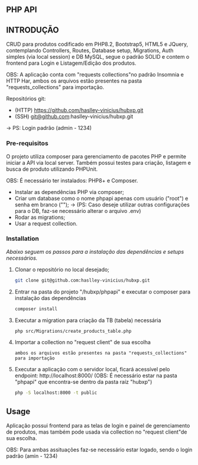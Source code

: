 ## PHP API

## INTRODUÇÃO

CRUD para produtos codificado em PHP8.2, Bootstrap5, HTML5 e JQuery, contemplando Controllers, Routes, Database setup,
Migrations, Auth simples (via local session) e DB MySQL, segue o padrão SOLID e contem o frontend para Login e
Listagem/Edição dos produtos.

OBS: A aplicação conta com "requests collections"no padrão Insomnia e HTTP Har, ambos os arquivos estão presentes na pasta
"requests_collections" para importação.

Repositórios git: 
* (HTTP) https://github.com/haslley-vinicius/hubxp.git
* (SSH) git@github.com:haslley-vinicius/hubxp.git

-> PS: Login padrão (admin - 1234)

### Pre-requisitos

O projeto utiliza composer para gerenciamento de pacotes PHP e permite iniciar a API via local server.
Também possui testes para criação, listagem e busca de produto utilizando PHPUnit.

OBS: É necessário ter instalados: PHP8+ e Composer.

* Instalar as dependências PHP via composer;
* Criar um database como o nome phpapi apenas com usuário ("root") e senha em branco ("");
-> (PS: Caso deseje utilizar outras configurações para o DB, faz-se necessário alterar o arquivo .env)  
* Rodar as migrations;
* Usar a request collection.

### Installation

_Abaixo seguem os passos para a instalação das dependências e setups necessários._

1. Clonar o repositório no local desejado;
    ```sh
   git clone git@github.com:haslley-vinicius/hubxp.git
   ```
2. Entrar na pasta do projeto "/hubxp/phpapi" e executar o composer para instalação das dependências
   ```sh
   composer install
   ```
3. Executar a migration para criação da TB (tabela) necessária
   ```sh
   php src/Migrations/create_products_table.php
   ```
4. Importar a collection no "request client" de sua escolha
   ```phpapi_insomnia_collection.har ou phpapi_insomnia_collection.yaml
   ambos os arquivos estão presentes na pasta "requests_collections" para importação
   ```
5. Executar a aplicação com o servidor local, ficará acessível pelo endpoint: http://localhost:8000/
   (OBS: É necessário estar na pasta "phpapi" que encontra-se dentro da pasta raíz "hubxp")
   ```sh
   php -S localhost:8000 -t public
   ```

## Usage

Aplicação possui frontend para as telas de login e painel de gerenciamento de produtos, mas também
pode usada via collection no "request client"de sua escolha.

OBS: Para ambas assituações faz-se necessário estar logado, sendo o login padrão (amin - 1234)